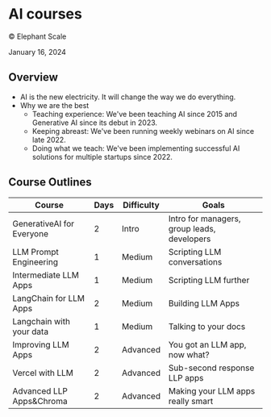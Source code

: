 # AI courses
© Elephant Scale

January 16, 2024

## Overview

* AI is the new electricity. It will change the way we do everything. 
* Why we are the best
    - Teaching experience: We've been teaching AI since 2015 and Generative AI since its debut in 2023.
    - Keeping abreast: We've been running weekly webinars on AI since late 2022.
    - Doing what we teach: We've been implementing successful AI solutions for multiple startups since 2022.

## Course Outlines

| Course                    | Days | Difficulty | Goals                                       |
|---------------------------|------|------------|---------------------------------------------|
| GenerativeAI for Everyone | 2    | Intro      | Intro for managers, group leads, developers |
| LLM Prompt Engineering    | 1    | Medium     | Scripting LLM conversations                 |
| Intermediate LLM Apps     | 1    | Medium     | Scripting LLM further                       |
| LangChain for LLM Apps    | 2    | Medium     | Building LLM Apps                           |
| Langchain with your data  | 1    | Medium     | Talking to your docs                        |
| Improving LLM Apps        | 2    | Advanced   | You got an LLM app, now what?               |
| Vercel with LLM           | 2    | Advanced   | Sub-second response LLP apps                |
| Advanced LLP Apps&Chroma  | 2    | Advanced   | Making your LLM apps really smart           |



